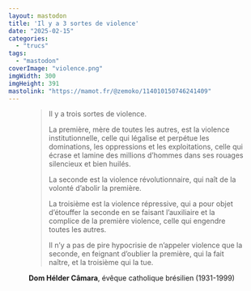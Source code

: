 ```yaml
---
layout: mastodon
title: 'Il y a 3 sortes de violence'
date: "2025-02-15"
categories: 
  - "trucs"
tags: 
  - "mastodon"
coverImage: "violence.png"
imgWidth: 300
imgHeight: 391
mastolink: "https://mamot.fr/@zemoko/114010150746241409"
---
```


<figure>
  <blockquote class="citation"><div>
    <p>Il y a trois sortes de violence.</p>
    <p>La première, mère de toutes les autres, est la violence institutionnelle, celle qui légalise et perpétue les dominations, les oppressions et les exploitations, celle qui écrase et lamine des millions d’hommes dans ses rouages silencieux et bien huilés.</p>
    <p>La seconde est la violence révolutionnaire, qui naît de la volonté d’abolir la première.</p>
    <p>La troisième est la violence répressive, qui a pour objet d’étouffer la seconde en se faisant l’auxiliaire et la complice de la première violence, celle qui engendre toutes les autres.</p>
    <p>Il n’y a pas de pire hypocrisie de n’appeler violence que la seconde, en feignant d’oublier la première, qui la fait naître, et la troisième qui la tue.</p>
  </div></blockquote>
  <figcaption><strong>Dom Hélder Câmara</strong>, évêque catholique brésilien (1931-1999)</figcaption>
</figure>
